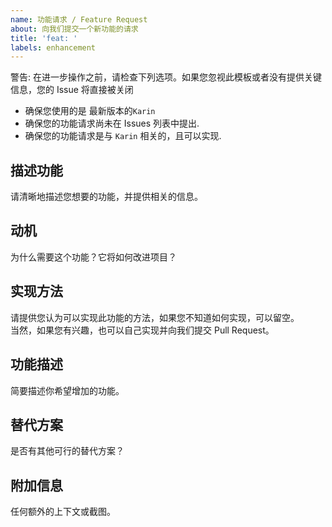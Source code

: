 ```yaml
---
name: 功能请求 / Feature Request
about: 向我们提交一个新功能的请求
title: 'feat: '
labels: enhancement
---
```


警告: 在进一步操作之前，请检查下列选项。如果您忽视此模板或者没有提供关键信息，您的 Issue 将直接被关闭

- 确保您使用的是 最新版本的`Karin`
- 确保您的功能请求尚未在 Issues 列表中提出.
- 确保您的功能请求是与 `Karin` 相关的，且可以实现.

## 描述功能

请清晰地描述您想要的功能，并提供相关的信息。

## 动机

为什么需要这个功能？它将如何改进项目？

## 实现方法

请提供您认为可以实现此功能的方法，如果您不知道如何实现，可以留空。  
当然，如果您有兴趣，也可以自己实现并向我们提交 Pull Request。

## 功能描述

简要描述你希望增加的功能。

## 替代方案

是否有其他可行的替代方案？

## 附加信息

任何额外的上下文或截图。
